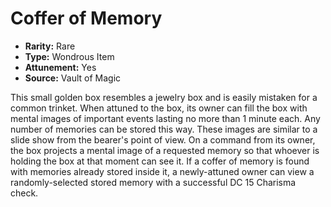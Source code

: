 # Coffer of Memory

- **Rarity:** Rare
- **Type:** Wondrous Item
- **Attunement:** Yes
- **Source:** Vault of Magic

This small golden box resembles a jewelry box and is easily mistaken for a common trinket. When attuned to the box, its owner can fill the box with mental images of important events lasting no more than 1 minute each. Any number of memories can be stored this way. These images are similar to a slide show from the bearer's point of view. On a command from its owner, the box projects a mental image of a requested memory so that whoever is holding the box at that moment can see it. If a coffer of memory is found with memories already stored inside it, a newly-attuned owner can view a randomly-selected stored memory with a successful DC 15 Charisma check.
